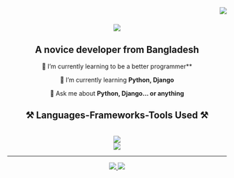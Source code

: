 <img align="right" src="https://visitor-badge.laobi.icu/badge?page_id=skbiswas0509.skbiswas0509" />

<h1 align="center">
    <img src="https://readme-typing-svg.herokuapp.com/?font=Righteous&size=35&center=true&vCenter=true&width=500&height=70&duration=3000&lines=Hi+There!+👋;+I'm+Sukumar+Biswas!;" />
</h1>
<h2 align="center">A novice developer from Bangladesh</h3>

<div align="center">
 
 🔭 I’m currently learning to be a better programmer**
 
 🌱 I’m currently learning **Python, Django**

💬 Ask me about **Python, Django... or anything**

 </div>

 
<h2 align="center">⚒️ Languages-Frameworks-Tools Used ⚒️</h2>
<br/>
<div align="center">
    <img src="https://skillicons.dev/icons?i=,html,css,python,vscode,github,pycharm" />
    <br/>
    <img src="https://skillicons.dev/icons?i=react,bootstrap,javascript,c,java,c++,flask,django" /><br>
</div>

<hr/>
  
<div align="center"> 
  <a href="sukumarbsws98@gmail.com">
    <img src="https://img.shields.io/badge/Gmail-333333?style=for-the-badge&logo=gmail&logoColor=red" />
  </a>
  <a href="https://www.linkedin.com/in/sukumar-biswas-919888244/" target="_blank">
    <img src="https://img.shields.io/badge/LinkedIn-0077B5?style=for-the-badge&logo=linkedin&logoColor=white" target="_blank" />
  </a>
</div>
